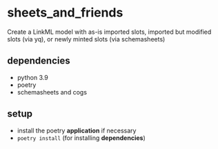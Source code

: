 # sheets_and_friends
Create a LinkML model with as-is imported slots, imported but modified slots (via yq), or newly minted slots (via schemasheets)

## dependencies
- python 3.9
- poetry
- schemasheets and cogs

## setup
- install the poetry **application** if necessary
- `poetry install` (for installing **dependencies**)
